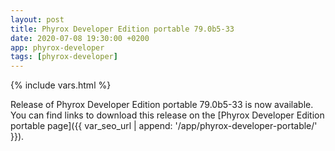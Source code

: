 ```yaml
---
layout: post
title: Phyrox Developer Edition portable 79.0b5-33
date: 2020-07-08 19:30:00 +0200
app: phyrox-developer
tags: [phyrox-developer]
---
```

{% include vars.html %}

Release of Phyrox Developer Edition portable 79.0b5-33 is now available.<br />
You can find links to download this release on the [Phyrox Developer Edition portable page]({{ var_seo_url | append: '/app/phyrox-developer-portable/' }}).
